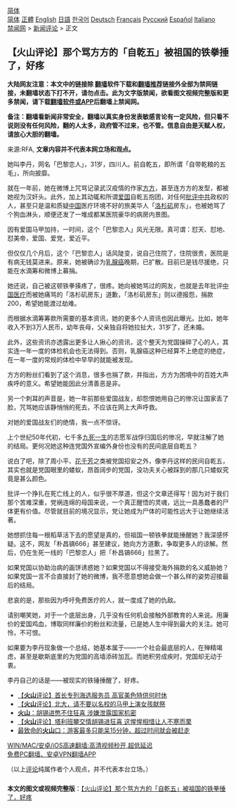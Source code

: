  <!-- 面包屑导航 --> <div class="breadcrumb"><!-- GTranslate: https://gtranslate.io/ -->  <div class="switcher notranslate">  <div class="selected">  <a href="#" onclick="return false;"> 简体</a>  </div>  <div class="option">  <a href="https://www.bannedbook.org" onclick="doGTranslate('zh-CN|zh-CN');jQuery('div.switcher div.selected a').html(jQuery(this).html());return false;" title="简体中文" class="nturl selected"> 简体</a>  <a href="https://www.bannedbook.org/zh-tw/" onclick="doGTranslate('zh-CN|zh-TW');jQuery('div.switcher div.selected a').html(jQuery(this).html());return false;" title="繁體中文" class="nturl"> 正體</a>  <a href="https://www.bannedbook.org/en/" onclick="doGTranslate('zh-CN|en');jQuery('div.switcher div.selected a').html(jQuery(this).html());return false;" title="English" class="nturl"> English</a>  <a href="https://www.bannedbook.org/ja/" onclick="doGTranslate('zh-CN|ja');jQuery('div.switcher div.selected a').html(jQuery(this).html());return false;" title="日本語" class="nturl"> 日語</a>  <a href="https://www.bannedbook.org/ko/" onclick="doGTranslate('zh-CN|ko');jQuery('div.switcher div.selected a').html(jQuery(this).html());return false;" title="한국어" class="nturl"> 한국어</a>  <a href="https://www.bannedbook.org/de/" onclick="doGTranslate('zh-CN|de');jQuery('div.switcher div.selected a').html(jQuery(this).html());return false;" title="Deutsch" class="nturl"> Deutsch</a>  <a href="https://www.bannedbook.org/fr/" onclick="doGTranslate('zh-CN|fr');jQuery('div.switcher div.selected a').html(jQuery(this).html());return false;" title="Français" class="nturl"> Français</a>  <a href="https://www.bannedbook.org/ru/" onclick="doGTranslate('zh-CN|ru');jQuery('div.switcher div.selected a').html(jQuery(this).html());return false;" title="Русский" class="nturl"> Русский</a>  <a href="https://www.bannedbook.org/es/" onclick="doGTranslate('zh-CN|es');jQuery('div.switcher div.selected a').html(jQuery(this).html());return false;" title="Español" class="nturl"> Español</a>  <a href="https://www.bannedbook.org/it/" onclick="doGTranslate('zh-CN|it');jQuery('div.switcher div.selected a').html(jQuery(this).html());return false;" title="Italiano" class="nturl"> Italiano</a>  </div>  </div>      <div class='breadcrumb-sub'><!-- Breadcrumb NavXT 6.3.0 --> <a href="https://www.bannedbook.org/" class="home">禁闻网</a> &gt; <a href="https://www.bannedbook.org/bnews/comments/" class="category">新闻评论</a> &gt; 正文</div></div><h2>【火山评论】那个骂方方的「自乾五」被祖国的铁拳捶了，好疼</h2> <p class="notice"><b>大陆网友注意：本文中的链接除 <a href="https://github.com/bannedbook/fanqiang" >翻墙</a>软件下载和<a href="https://github.com/killgcd/justmysocks/blob/master/README.md">翻墙推荐</a>链接外全部为禁网链接，未翻墙状态下打不开，请勿点击。此为文字版禁闻，欲看图文视频完整版和更多禁闻，请下载<a href="https://github.com/bannedbook/fanqiang">翻墙软件或APP</a>后翻墙上禁闻网。</p><p>备注：翻墙看新闻非常安全，翻墙以真实身份发表敏感言论有一定风险，但只看不说则没有任何风险，翻的人太多，政府管不过来，也不管。信息自由是天赋人权，请放心大胆的翻墙。</b></p>  <div class="entry"> <p>来源:RFA, <strong>文章内容并不代表本网立场和观点。</strong></p> <p>她叫李丹，网名「巴黎恋人」，31岁，四川人。前自乾五，即所谓「自带乾粮的五毛」，所向披靡。</p> <p>就在一年前，她在微博上咒骂记录武汉疫情的作家<a href="https://www.bannedbook.org/bnews/tag/%E6%96%B9%E6%96%B9/" class="st_tag internal_tag" rel="tag" title="标签 方方 下的日志">方方</a>，甚至连方方的发型，都被她视为汉奸头。此外，加上其动辄和所谓<a href="https://www.bannedbook.org/bnews/tag/%E7%88%B1%E5%9B%BD/" class="st_tag internal_tag" rel="tag" title="标签 爱国 下的日志">爱国</a>自乾五抱团，对任何<a href="https://www.bannedbook.org/bnews/tag/%e6%89%b9%e8%af%84%e4%b8%ad%e5%85%b1/" class="st_tag internal_tag" rel="tag" title="标签 批评中共 下的日志">批评中共</a>政权的人，甚至只是温和质疑<span class='wp_keywordlink_affiliate'><a href="https://www.bannedbook.org/" title="中国" target="_blank">中国</a></span>医疗环境不好的旅美华人「<a href="https://www.bannedbook.org/bnews/tag/%e6%b4%9b%e6%9d%89%e7%9f%b6/" class="st_tag internal_tag" rel="tag" title="标签 洛杉矶 下的日志">洛杉矶</a>房东」，也被她骂了个狗血淋头，顺便还发了一堆成都某医院豪华的病房内景图。</p> <p>因有爱国马甲加持，一时间，这个「巴黎恋人」风光无限。真可谓：怼天、怼地、怼美帝，爱国、爱党，爱近平。</p> <p>但仅仅几个月后，这个「巴黎恋人」话风陡变，说自己住院了，住院很贵，医院是有病无钱莫进来。原来，她被确诊为<a href="https://www.bannedbook.org/bnews/tag/%E4%B9%B3%E8%85%BA%E7%99%8C/" class="st_tag internal_tag" rel="tag" title="标签 乳腺癌 下的日志">乳腺癌</a>晚期，已扩散。目前已是钱尽援绝，只能在水滴筹和微博上募捐。</p>  <p>她还说，自己被这顿铁拳揍疼了，很疼。她向被她骂过的网友，也就是去年批评<a href="https://www.bannedbook.org/bnews/tag/%E4%B8%AD%E5%9B%BD%E5%8C%BB%E7%96%97/" class="st_tag internal_tag" rel="tag" title="标签 中国医疗 下的日志">中国医疗</a>而被她痛骂的「洛杉矶房东」道歉，「洛杉矶房东」则以德报怨，捐款200，希望她能渡过劫难。</p> <p>而根据水滴筹筹款所需要的基本资讯，她的更多个人资讯也因此曝光。比如，她年收入不到3万人民币，幼年丧母，父亲独自将她拉扯大，31岁了，还未婚。</p> <p>此外，这些资讯亦透露出更多让人揪心的资讯，这个整天为党国操碎了心的人，其实连一年一度的体检机会也无法得到。否则，乳腺癌这种已经算不上绝症的绝症，在一年一度的常规的体检中早早的就能被发现。</p> <p>方方的粉丝们看到了这个消息，很多也捐了款，并指出，方方为困境中的百姓大声疾呼的意义。希望她能因此分清善恶是非。</p> <p>另一个刺耳的声音是，她一年前那些爱国战友，却怨恨她用自己的惨况让国家丢了脸，咒骂她应该静悄悄的死去，不应该在网上大声呼救。</p>  <p>对她的爱国战友们的绝情，我一点不惊讶。</p> <p>上个世纪50年代初，七千多<span class='wp_keywordlink'><a href="https://www.bannedbook.org/forum2/topic24.html" title="九死一生——我的“右派”历程  作者：代煌" target="_blank">九死一生</a></span>的志愿军战俘归国后的惨况，早就注解了她的结局。更何况她这种连党国外宣编外身份也没有的民间底层自乾五？</p> <p>说白了吧，除了周小平、<a href="https://www.bannedbook.org/bnews/tag/%e8%8a%b1%e5%8d%83%e8%8a%b3/" class="st_tag internal_tag" rel="tag" title="标签 花千芳 下的日志">花千芳</a>之类被党国招安之外，像李丹这样的民间自乾五，其实也就是党国眼里的蝼蚁，昂首阔步的党国，没功夫关心被踩到的那几只蝼蚁究竟是甚么颜色。</p> <p>批评一个挣扎在死亡线上的人，似乎很不厚道，但这个文章还得写！因为对于我们那个苦难深重，党祸连绵的母国来说，一个真正醒悟的灵魂，远比一具愚蠢者的尸体更有价值。尽管就目前的境况显示，党让她成为尸体的可能性远大于让她继续活著。</p> <p>她想抓住每一根稻草活下去的愿望是真的，但祖国一顿铁拳就能捶醒她？我深感怀疑。这不，网友「朴昌镐666」甚至建议，她向方方道歉，争取更多人的谅解。然后，仍在生死一线的「巴黎恋人」把「朴昌镐666」拉黑了。</p>  <p>如果党国以协助治病的画饼诱惑她？如果党国以不得接受海外捐款的名义威胁她？如果党国一言不合直接封了她的微博，我不愿意想她会做一个甚么样的姿势迎接最后的结局。</p> <p>悲哀的是，那些因为呼吁免费医疗的人，就一度成了她的仇敌。</p> <p>请别嘲笑她，对于一个底层出身，几乎没有任何机会接触外部教育的人来说。用廉价的爱国鸡血，博取同样廉价的粉丝和流量，已是她人生中得到最大的关注。她可怜，不可恨。</p> <p>如果要为李丹现象做一个总结，她基本属于——一个社会最底层的人，在殚精竭虑，甚至是歇斯底里的为党国的高墙添砖加瓦。而她积劳成疾时，党国却无动于衷。</p> <p>李丹自己的话是——被现实的铁锤捶醒了，好疼。</p>  <ul class='op-related-articles' title='相关阅读'> <li><a href='https://www.bannedbook.org/bnews/comments/20210719/1590125.html' target='_blank'>【<b>火山</b>评论】首长专列海选服务员 高官美色特供何时休</a></li> <li><a href='https://www.bannedbook.org/bnews/comments/20210714/1587020.html' target='_blank'>【<b>火山</b>评论】北大，请不要以名校的马甲上演女孩献祭</a></li> <li><a href='https://www.bannedbook.org/bnews/comments/20210714/1586703.html' target='_blank'><b>火山</b>：胡锡进憋不住狂喜 涉嫌泄露国家机密</a></li> <li><a href='https://www.bannedbook.org/bnews/comments/20210713/1586311.html' target='_blank'>【<b>火山</b>评论】塔利班攀交情胡锡进狂喜 这惺惺相惜让人不寒而栗</a></li> <li><a href='https://www.bannedbook.org/bnews/funmedia/20210710/1584239.html' target='_blank'>最致命的<b>火山</b>口：游客最多只能呆15分钟，超过时间就会被赶走</a></li> </ul> <p class="texttj"> <a href="https://github.com/bannedbook/fanqiang/wiki/V2ray%E6%9C%BA%E5%9C%BA" target="_blank">WIN/MAC/安卓/iOS高速翻墙:高清视频秒开,超低延迟</a><br/> <a href="https://github.com/bannedbook/fanqiang/wiki/%E7%A6%81%E9%97%BB%E7%BD%91%E5%AE%89%E5%8D%93%E7%BF%BB%E5%A2%99%E6%96%B0%E9%97%BBAPP" target="_blank">免费PC翻墙、安卓VPN翻墙APP</a></p><p>（以上<span class='wp_keywordlink_affiliate'><a href="https://www.bannedbook.org/bnews/comments/" title="新闻评论" target="_blank">评论</a></span>纯属作者个人观点，并不代表本台立场。）</p><a name='sharetosocial'></a>  <div style="margin-bottom:5px;padding-bottom:5px;clear:both"> <div id="archive-pix-1" class="banner-ads"> <!-- AuctionX Display platform tag START --> <div id="26318x728x90x621x_ADSLOT2" clicktrack="%%CLICK_URL_ESC%%"></div> <!-- AuctionX Display platform tag END --> </div> <div id="archive-pix-2" class="banner-ads"> <!-- AuctionX Display platform tag START --> <div id="26315x300x250x621x_ADSLOT2" clicktrack="%%CLICK_URL_ESC%%"></div> <!-- AuctionX Display platform tag END --> </div> </div>  <div id="archive-pix-1" class="banner-ads"> <!-- AuctionX Display platform tag START --> <div id="26318x728x90x621x_ADSLOT3" clicktrack="%%CLICK_URL_ESC%%"></div> <!-- AuctionX Display platform tag END --> </div> <div><b>本文的图文或视频完整版</b>：<a href='https://www.bannedbook.org/bnews/comments/20210720/1590291.html'>【火山评论】那个骂方方的「自乾五」被祖国的铁拳捶了，好疼</a></div>  </div><!--END ENTRY--> 